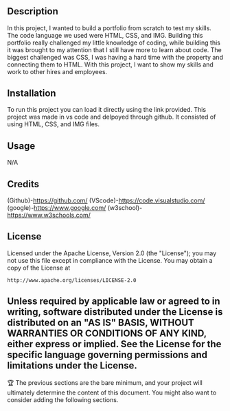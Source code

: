 # <Hire-Me-Hub>

## Description

In this project, I wanted to build a portfolio from scratch to test my skills. The code language we used were HTML, CSS, and IMG. Building this portfolio really challenged my little knowledge of coding, while building this it was brought to my attention that I still have more to learn about code. The biggest challenged was CSS, I was having a hard time with the property and connecting them to HTML. With this project, I want to show my skills and work to other hires and employees.


## Installation
To run this project you can load it directly using the link provided. This project was made in vs code and delpoyed through github. It consisted of using HTML, CSS, and IMG files.

## Usage
N/A


## Credits
(Github)-https://github.com/
(VScode)-https://code.visualstudio.com/
(google)-https://www.google.com/
(w3school)-https://www.w3schools.com/

## License


Licensed under the Apache License, Version 2.0 (the "License");
you may not use this file except in compliance with the License.
You may obtain a copy of the License at

    http://www.apache.org/licenses/LICENSE-2.0

Unless required by applicable law or agreed to in writing, software
distributed under the License is distributed on an "AS IS" BASIS,
WITHOUT WARRANTIES OR CONDITIONS OF ANY KIND, either express or implied.
See the License for the specific language governing permissions and
limitations under the License.
---

🏆 The previous sections are the bare minimum, and your project will ultimately determine the content of this document. You might also want to consider adding the following sections.

